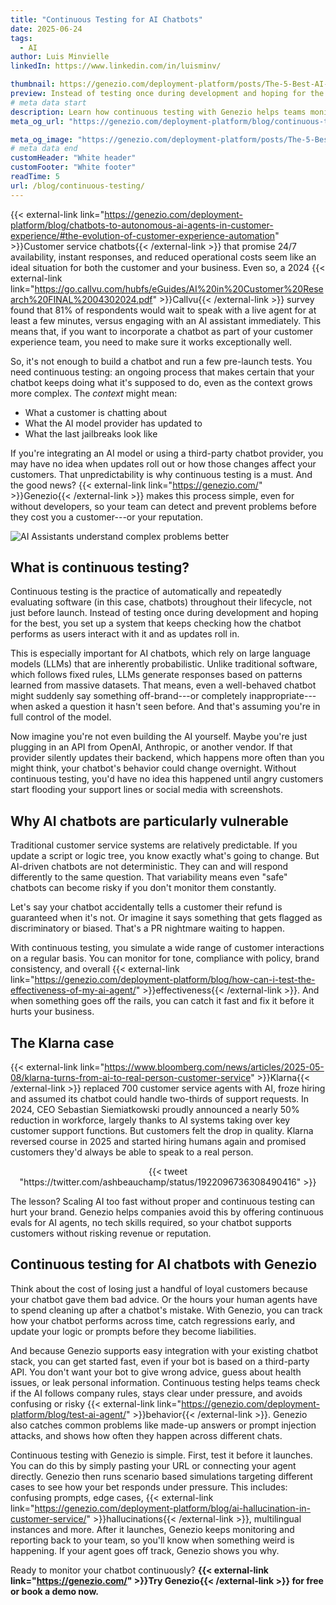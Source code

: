 ```yaml
---
title: "Continuous Testing for AI Chatbots"
date: 2025-06-24
tags:
  - AI
author: Luis Minvielle
linkedIn: https://www.linkedin.com/in/luisminv/

thumbnail: https://genezio.com/deployment-platform/posts/The-5-Best-AI-Agents-in-2025.webp
preview: Instead of testing once during development and hoping for the best, you set up a system that keeps checking how the chatbot performs as users interact with it and as updates roll in.
# meta data start
description: Learn how continuous testing with Genezio helps teams monitor chatbot behavior and fix issues fast.
meta_og_url: "https://genezio.com/deployment-platform/blog/continuous-testing/"

meta_og_image: "https://genezio.com/deployment-platform/posts/The-5-Best-AI-Agents-in-2025.webp"
# meta data end
customHeader: "White header"
customFooter: "White footer"
readTime: 5
url: /blog/continuous-testing/
---
```


{{< external-link link="https://genezio.com/deployment-platform/blog/chatbots-to-autonomous-ai-agents-in-customer-experience/#the-evolution-of-customer-experience-automation" >}}Customer service chatbots{{< /external-link >}} that promise 24/7 availability, instant responses, and reduced operational costs seem like an ideal situation for both the customer and your business. Even so, a 2024 {{< external-link link="https://go.callvu.com/hubfs/eGuides/AI%20in%20Customer%20Research%20FINAL%2004302024.pdf" >}}Callvu{{< /external-link >}} survey found that 81% of respondents would wait to speak with a live agent for at least a few minutes, versus engaging with an AI assistant immediately. This means that, if you want to incorporate a chatbot as part of your customer experience team, you need to make sure it works exceptionally well.

So, it's not enough to build a chatbot and run a few pre-launch tests. You need continuous testing: an ongoing process that makes certain that your chatbot keeps doing what it's supposed to do, even as the context grows more complex. The *context* might mean:

- What a customer is chatting about
- What the AI model provider has updated to
- What the last jailbreaks look like

If you're integrating an AI model or using a third-party chatbot provider, you may have no idea when updates roll out or how those changes affect your customers. That unpredictability is why continuous testing is a must. And the good news? {{< external-link link="https://genezio.com/" >}}Genezio{{< /external-link >}} makes this process simple, even for without developers, so your team can detect and prevent problems before they cost you a customer---or your reputation.

![AI Assistants understand complex problems better](https://genezio.com/deployment-platform/posts/understand-complex-problems-better.webp)

## What is continuous testing?

Continuous testing is the practice of automatically and repeatedly evaluating software (in this case, chatbots) throughout their lifecycle, not just before launch. Instead of testing once during development and hoping for the best, you set up a system that keeps checking how the chatbot performs as users interact with it and as updates roll in.

This is especially important for AI chatbots, which rely on large language models (LLMs) that are inherently probabilistic. Unlike traditional software, which follows fixed rules, LLMs generate responses based on patterns learned from massive datasets. That means, even a well-behaved chatbot might suddenly say something off-brand---or completely inappropriate---when asked a question it hasn't seen before. And that's assuming you're in full control of the model.

Now imagine you're not even building the AI yourself. Maybe you're just plugging in an API from OpenAI, Anthropic, or another vendor. If that provider silently updates their backend, which happens more often than you might think, your chatbot's behavior could change overnight. Without continuous testing, you'd have no idea this happened until angry customers start flooding your support lines or social media with screenshots.

## Why AI chatbots are particularly vulnerable

Traditional customer service systems are relatively predictable. If you update a script or logic tree, you know exactly what's going to change. But AI-driven chatbots are not deterministic. They can and will respond differently to the same question. That variability means even "safe" chatbots can become risky if you don't monitor them constantly.

Let's say your chatbot accidentally tells a customer their refund is guaranteed when it's not. Or imagine it says something that gets flagged as discriminatory or biased. That's a PR nightmare waiting to happen.

With continuous testing, you simulate a wide range of customer interactions on a regular basis. You can monitor for tone, compliance with policy, brand consistency, and overall {{< external-link link="https://genezio.com/deployment-platform/blog/how-can-i-test-the-effectiveness-of-my-ai-agent/" >}}effectiveness{{< /external-link >}}. And when something goes off the rails, you can catch it fast and fix it before it hurts your business.

## The Klarna case

{{< external-link link="https://www.bloomberg.com/news/articles/2025-05-08/klarna-turns-from-ai-to-real-person-customer-service" >}}Klarna{{< /external-link >}} replaced 700 customer service agents with AI, froze hiring and assumed its chatbot could handle two-thirds of support requests. In 2024, CEO Sebastian Siemiatkowski proudly announced a nearly 50% reduction in workforce, largely thanks to AI systems taking over key customer support functions. But customers felt the drop in quality. Klarna reversed course in 2025 and started hiring humans again and promised customers they'd always be able to speak to a real person.

<div style="text-align: center;">
{{< tweet "https://twitter.com/ashbeauchamp/status/1922096736308490416" >}}
</div>

The lesson? Scaling AI too fast without proper and continuous testing can hurt your brand. Genezio helps companies avoid this by offering continuous evals for AI agents, no tech skills required, so your chatbot supports customers without risking revenue or reputation.

## Continuous testing for AI chatbots with Genezio

Think about the cost of losing just a handful of loyal customers because your chatbot gave them bad advice. Or the hours your human agents have to spend cleaning up after a chatbot's mistake. With Genezio, you can track how your chatbot performs across time, catch regressions early, and update your logic or prompts before they become liabilities.

And because Genezio supports easy integration with your existing chatbot stack, you can get started fast, even if your bot is based on a third-party API. You don't want your bot to give wrong advice, guess about health issues, or leak personal information. Continuous testing helps teams check if the AI follows company rules, stays clear under pressure, and avoids confusing or risky {{< external-link link="https://genezio.com/deployment-platform/blog/test-ai-agent/" >}}behavior{{< /external-link >}}. Genezio also catches common problems like made-up answers or prompt injection attacks, and shows how often they happen across different chats.

Continuous testing with Genezio is simple. First, test it before it launches. You can do this by simply pasting your URL or connecting your agent directly. Genezio then runs scenario based simulations targeting different cases to see how your bet responds under pressure. This includes: confusing prompts, edge cases, {{< external-link link="https://genezio.com/deployment-platform/blog/ai-hallucination-in-customer-service/" >}}hallucinations{{< /external-link >}}, multilingual instances and more. After it launches, Genezio keeps monitoring and reporting back to your team, so you'll know when something weird is happening. If your agent goes off track, Genezio shows you why.

Ready to monitor your chatbot continuously? **{{< external-link link="https://genezio.com/" >}}Try Genezio{{< /external-link >}} for free or book a demo now.**

